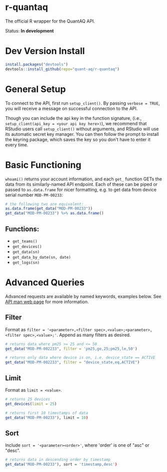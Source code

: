 # r-quantaq
The official R wrapper for the QuantAQ API.

Status: **In development**

# Dev Version Install

```R
install.packages("devtools")
devtools::install_github(repo="quant-aq/r-quantaq")
```

# General Setup
To connect to the API, first run `setup_client()`. By passing `verbose = TRUE`, you will receive a message on successful connection to the API.

Though you can include the api key in the function signature, (i.e., `setup_client(api_key = <your api key here>)`), we recommend that RStudio users call `setup_client()` without arguments, and RStudio will use its automatic secret key manager. You can then follow the prompt to install the keyring package, which saves the key so you don't have to enter it every time.

# Basic Functioning
`whoami()` returns your account information, and each `get_` function GETs the data from its similarly-named API endpoint. Each of these can be piped or passed to `as.data.frame` for nicer formatting, e.g. to get data from device serial number `MOD-PM-00233`:

```R
# the following two are equivalent:
as.data.frame(get_data("MOD-PM-00233"))
get_data("MOD-PM-00233") %>% as.data.frame()
```

## Functions:
* `get_teams()`
* `get_devices()`
* `get_data(sn)`
* `get_data_by_date(sn, date)`
* `get_logs(sn)`


# Advanced Queries

Advanced requests are available by named keywords, examples below. See [API man web page](https://docs.quant-aq.com/api#1bcd5e949cb74e63ab25d214d600e1af) for more information.

## Filter
Format as `filter = '<parameter>,<filter spec>,<value>;<parameter>,<filter spec>,<value>;'`. Append as many filters as desired.

```R
# returns data where pm25 >= 25 and <= 50
get_data("MOD-PM-002233", filter = 'pm25,ge,25;pm25,le,50') 

# returns only data where device is on, i.e. device_state == ACTIVE
get_data("MOD-PM-002233", filter = "device_state,eq,ACTIVE") 
```

## Limit 
Format as `limit = <value>`.

```R
# returns 25 devices
get_devices(limit = 25) 

# returns first 10 timestamps of data
get_data("MOD-PM-00233"), limit = 10) 
```

## Sort

Include `sort = '<parameter><order>'`, where 'order' is one of "asc" or "desc".

```R
# returns data in descending order by timestamp
get_data("MOD-PM-00233"), sort = 'timestamp,desc') 
```

